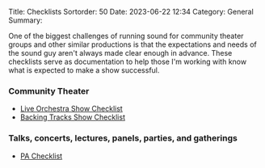 Title: Checklists
Sortorder: 50
Date: 2023-06-22 12:34
Category: General
Summary: 

One of the biggest challenges of running sound for community theater groups and other similar productions is that the expectations and needs of the sound guy aren't always made clear enough in advance. These checklists serve as documentation to help those I'm working with know what is expected to make a show successful.

### Community Theater
* [Live Orchestra Show Checklist](./live-orchestra-show-checklist.html)
* [Backing Tracks Show Checklist](./backing-track-show-checklist.html)

### Talks, concerts, lectures, panels, parties, and gatherings
* [PA Checklist](./pa-checklist.html)
